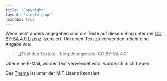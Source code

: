 ```yaml
---
title: "Copyright"
layout: "single-page"
noindex: true
---
```


Wenn nicht anders angegeben sind die Texte auf diesem Blog unter der [CC BY-SA 4.0 Lizenz](https://creativecommons.org/licenses/by-sa/4.0/deed.de) lizensiert. Um einen Text zu verwenden, reicht eine Angabe wie:

> &bdquo;[Titel des Textes] - blog.thinegen.de, CC BY-SA 4.0&ldquo;

Über eine E-Mail, wo der Text verwendet wird, würde ich mich freuen.

Das [Theme](https://github.com/thinegen/hugo-schwarz) ist unter der MIT Lizenz lizensiert.
